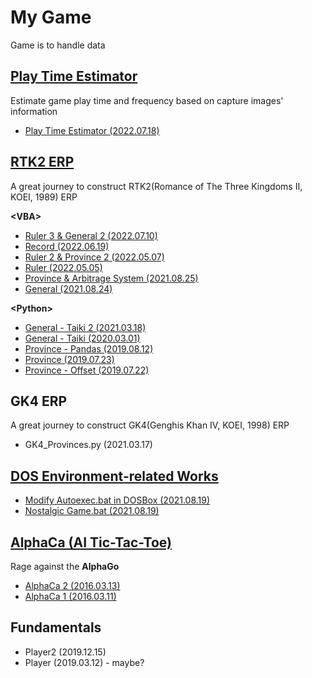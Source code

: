 # My Game

Game is to handle data


## [Play Time Estimator](/PlayTimeEstimator#play-time-estimator)
Estimate game play time and frequency based on capture images' information

- [Play Time Estimator (2022.07.18)](/PlayTimeEstimator#play-time-estimator-20220718)


## [RTK2 ERP](/RTK2#rtk2-erp)

A great journey to construct RTK2(Romance of The Three Kingdoms II, KOEI, 1989) ERP  

**\<VBA>**
- [Ruler 3 & General 2 (2022.07.10)](/RTK2#ruler-3--general-2-20220710)
- [Record (2022.06.19)](/RTK2#record-20220619)
- [Ruler 2 & Province 2 (2022.05.07)](/RTK2#ruler-2--province-2-20220507)
- [Ruler (2022.05.05)](/RTK2#ruler-20220505)
- [Province & Arbitrage System (2021.08.25)](/RTK2#province--arbitrage-system-20210825)
- [General (2021.08.24)](/RTK2#general-20210824)

**\<Python>**
- [General - Taiki 2 (2021.03.18)](/RTK2#general---taiki-2-20210318)
- [General - Taiki (2020.03.01)](/RTK2#general---taiki-20200301)
- [Province - Pandas (2019.08.12)](/RTK2#province---pandas-20190812)
- [Province (2019.07.23)](/RTK2#province-20190723)
- [Province - Offset (2019.07.22)](/RTK2#province---offset-20190722)


## GK4 ERP

A great journey to construct GK4(Genghis Khan Ⅳ, KOEI, 1998) ERP

- GK4_Provinces.py (2021.03.17)


## [DOS Environment-related Works](/DOS#my-dos-environment-related-works)

- [Modify Autoexec.bat in DOSBox (2021.08.19)](/DOS#modify-autoexecbat-in-dosbox-20210819)
- [Nostalgic Game.bat (2021.08.19)](/DOS#nostalgic-gamebat-20210819)


## [AlphaCa (AI Tic-Tac-Toe)](/AlphaCa#alphaca-ai-tic-tac-toe)

Rage against the **AlphaGo**

- [AlphaCa 2 (2016.03.13)](/AlphaCa#alphaca-2-20160313)
- [AlphaCa 1 (2016.03.11)](/AlphaCa#alphaca-1-20160311)


## Fundamentals

- Player2 (2019.12.15)
- Player (2019.03.12) - maybe?